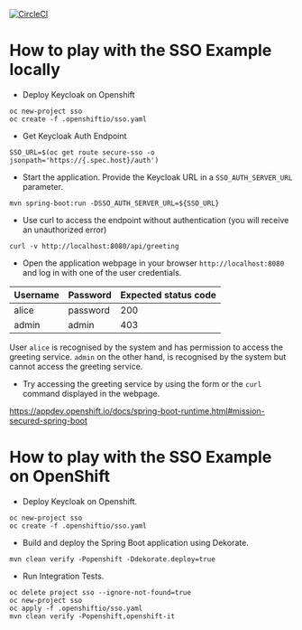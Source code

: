 [![CircleCI](https://circleci.com/gh/snowdrop/secured-example.svg?style=shield)](https://circleci.com/gh/snowdrop/secured-example)

# How to play with the SSO Example locally

- Deploy Keycloak on Openshift
```
oc new-project sso
oc create -f .openshiftio/sso.yaml
```

- Get Keycloak Auth Endpoint
```
SSO_URL=$(oc get route secure-sso -o jsonpath='https://{.spec.host}/auth')
```

- Start the application. Provide the Keycloak URL in a `SSO_AUTH_SERVER_URL` parameter. 
```
mvn spring-boot:run -DSSO_AUTH_SERVER_URL=${SSO_URL}
```

- Use curl to access the endpoint without authentication (you will receive an unauthorized error)
```
curl -v http://localhost:8080/api/greeting
```

- Open the application webpage in your browser `http://localhost:8080` and log in with one of the user credentials.

| Username | Password | Expected status code |
| -------- | -------- | -------------------- |
| alice    | password | 200                  |
| admin    | admin    | 403                  |

User `alice` is recognised by the system and has permission to access the greeting service.
`admin` on the other hand, is recognised by the system but cannot access the greeting service.

- Try accessing the greeting service by using the form or the `curl` command displayed in the webpage.

https://appdev.openshift.io/docs/spring-boot-runtime.html#mission-secured-spring-boot

# How to play with the SSO Example on OpenShift

- Deploy Keycloak on Openshift.
```
oc new-project sso
oc create -f .openshiftio/sso.yaml
```

- Build and deploy the Spring Boot application using Dekorate.
```
mvn clean verify -Popenshift -Ddekorate.deploy=true
```

- Run Integration Tests.
```
oc delete project sso --ignore-not-found=true
oc new-project sso
oc apply -f .openshiftio/sso.yaml
mvn clean verify -Popenshift,openshift-it
```
